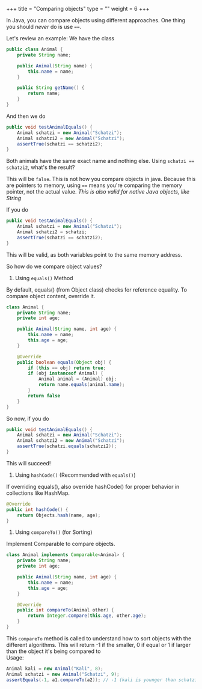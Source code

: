 +++
title = "Comparing objects"
type = ""
weight = 6
+++

In Java, you can compare objects using different approaches.
One thing you should *never* do is use `==`.

Let's review an example:
We have the class
```java
public class Animal {
    private String name;

    public Animal(String name) {
        this.name = name;
    }

    public String getName() {
        return name;
    }
}
```
And then we do
```java
public void testAnimalEquals() {
    Animal schatzi = new Animal("Schatzi");
    Animal schatzi2 = new Animal("Schatzi");
    assertTrue(schatzi == schatzi2);
}
```
Both animals have the same exact name and nothing else.
Using `schatzi == schatzi2`, what's the result?

This will be `false`. This is not how you compare objects in java. Because this are pointers to memory, using `==` means you're comparing the memory pointer, not the actual value. 
*This is also valid for native Java objects, like String*

If you do
```java
public void testAnimalEquals() {
    Animal schatzi = new Animal("Schatzi");
    Animal schatzi2 = schatzi;
    assertTrue(schatzi == schatzi2);
}
```
This will be valid, as both variables point to the same memory address.

So how do we compare object values?

1. Using `equals()` Method

By default, equals() (from Object class) checks for reference equality. To compare object content, override it.

```java
class Animal {
    private String name;
    private int age;

    public Animal(String name, int age) {
        this.name = name;
        this.age = age;
    }

    @Override
    public boolean equals(Object obj) {
        if (this == obj) return true;
        if (obj instanceof Animal) {
            Animal animal = (Animal) obj;
            return name.equals(animal.name);
        }
        return false
    }
}
```

So now, if you do
```java
public void testAnimalEquals() {
    Animal schatzi = new Animal("Schatzi");
    Animal schatzi2 = new Animal("Schatzi");
    assertTrue(schatzi.equals(schatzi2));
}
```

This will succeed!


1. Using `hashCode()` (Recommended with `equals()`)

If overriding equals(), also override hashCode() for proper behavior in collections like HashMap.

```java
@Override
public int hashCode() {
    return Objects.hash(name, age);
}
```

1. Using `compareTo()` (for Sorting)

Implement Comparable<T> to compare objects.

```java
class Animal implements Comparable<Animal> {
    private String name;
    private int age;

    public Animal(String name, int age) {
        this.name = name;
        this.age = age;
    }

    @Override
    public int compareTo(Animal other) {
        return Integer.compare(this.age, other.age);
    }
}
```
This `compareTo` method is called to understand how to sort objects with the different algorithms.
This will return -1 if the smaller, 0 if equal or 1 if larger than the object it's being compared to    
Usage:
```java
Animal kali = new Animal("Kali", 8);
Animal schatzi = new Animal("Schatzi", 9);
assertEquals(-1, a1.compareTo(a2)); // -1 (kali is younger than schatzi)
```